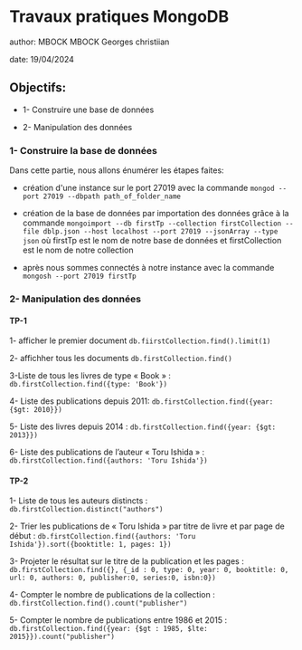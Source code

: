 # Travaux pratiques MongoDB
author: MBOCK MBOCK Georges christiian

date: 19/04/2024


## Objectifs: 
* 1- Construire une base de données 

* 2- Manipulation des données

### 1- Construire la base de données

Dans cette partie, nous allons énumérer les étapes faites:

* création d'une instance sur le port 27019 avec la commande `mongod --port 27019 --dbpath path_of_folder_name`

* création de la base de données par importation des données grâce à la commande `mongoimport --db firstTp --collection firstCollection --file dblp.json --host localhost --port
27019 --jsonArray --type json`  où firstTp est le nom de notre base de données et firstCollection est le nom de notre collection

* après nous sommes connectés à notre instance avec la commande `mongosh --port 27019 firstTp`


### 2- Manipulation des données

#### TP-1

1- afficher le premier document `db.fiirstCollection.find().limit(1)`

2- affichher tous les documents `db.firstCollection.find()`

3-Liste de tous les livres de type « Book » : `db.firstCollection.find({type: 'Book'})`

4- Liste des publications depuis 2011: `db.firstCollection.find({year: {$gt: 2010}})`

5- Liste des livres depuis 2014 : `db.firstCollection.find({year: {$gt: 2013}})`

6- Liste des publications de l’auteur « Toru Ishida » : `db.firstCollection.find({authors: 'Toru Ishida'})`

#### TP-2

1- Liste de tous les auteurs distincts : `db.firstCollection.distinct("authors")`

2- Trier les publications de « Toru Ishida » par titre de livre et par page de début : `db.firstCollection.find({authors: 'Toru Ishida'}).sort({booktitle: 1, pages: 1})`

3- Projeter le résultat sur le titre de la publication et les pages : `db.firstCollection.find({}, {_id : 0, type: 0, year: 0, booktitle: 0, url: 0, authors: 0, publisher:0, series:0, isbn:0})`

4- Compter le nombre de publications de la collection : `db.firstCollection.find().count("publisher")`

5- Compter le nombre de publications entre 1986 et 2015 : `db.firstCollection.find({year: {$gt : 1985, $lte: 2015}}).count("publisher")`
